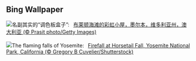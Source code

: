 ## Bing Wallpaper
![](https://www.bing.com/th?id=OHR.BrightonBoxes_ZH-CN0947219018_UHD.jpg&w=1000)名副其实的“调色板盒子”:&nbsp;&ensp;[布莱顿海滩的彩虹小屋，墨尔本，维多利亚州，澳大利亚 (© Prasit photo/Getty Images)](https://www.bing.com/th?id=OHR.BrightonBoxes_ZH-CN0947219018_UHD.jpg)
<br><br/>
![](https://www.bing.com/th?id=OHR.YosemiteFirefall_EN-US8169903146_UHD.jpg&w=1000)The flaming falls of Yosemite:&nbsp;&ensp;[Firefall at Horsetail Fall, Yosemite National Park, California (© Gregory B Cuvelier/Shutterstock)](https://www.bing.com/th?id=OHR.YosemiteFirefall_EN-US8169903146_UHD.jpg)
<br><br/>
